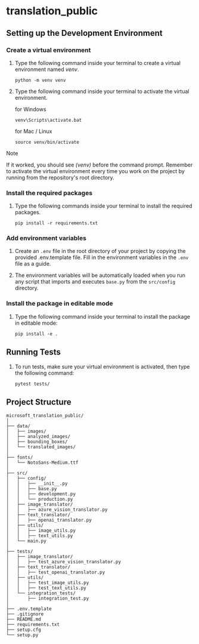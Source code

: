 # translation_public

## Setting up the Development Environment

### Create a virtual environment

1. Type the following command inside your terminal to create a virtual environment named *venv*.

    ```console
    python -m venv venv
    ```

1. Type the following command inside your terminal to activate the virtual environment.

    for Windows

    ```console
    venv\Scripts\activate.bat
    ```

    for Mac / Linux

    ```console
    source venv/bin/activate
    ```

> [!NOTE]
>
> If it worked, you should see *(venv)* before the command prompt.
> Remember to activate the virtual environment every time you work on the project by running from the repository's root directory.

### Install the required packages

1. Type the following commands inside your terminal to install the required packages.

    ```console
    pip install -r requirements.txt
    ```

### Add environment variables

1. Create an `.env` file in the root directory of your project by copying the provided .env.template file. Fill in the environment variables in the `.env` file as a guide.

1. The environment variables will be automatically loaded when you run any script that imports and executes `base.py` from the `src/config` directory.

### Install the package in editable mode

1. Type the following command inside your terminal to install the package in editable mode:

    ```console
    pip install -e .
    ```

## Running Tests

1. To run tests, make sure your virtual environment is activated, then type the following command:

    ```console
    pytest tests/
    ```

## Project Structure

```text
microsoft_translation_public/
│
├── data/
│   ├── images/
│   ├── analyzed_images/
│   ├── bounding_boxes/
│   └── translated_images/
│
├── fonts/
│   └── NotoSans-Medium.ttf
│
├── src/
│   ├── config/
│   │   ├── __init__.py
│   │   ├── base.py
│   │   ├── development.py
│   │   └── production.py
│   ├── image_translator/
│   │   ├── azure_vision_translator.py
│   ├── text_translator/
│   │   ├── openai_translator.py
│   ├── utils/
│   │   ├── image_utils.py
│   │   ├── text_utils.py
│   └── main.py
│
├── tests/
│   ├── image_translator/
│   │   ├── test_azure_vision_translator.py
│   ├── text_translator/
│   │   ├── test_openai_translator.py
│   ├── utils/
│   │   ├── test_image_utils.py
│   │   ├── test_text_utils.py
│   └── integration_tests/
│       ├── integration_test.py
│
├── .env.template
├── .gitignore
├── README.md
├── requirements.txt
├── setup.cfg
└── setup.py

```
